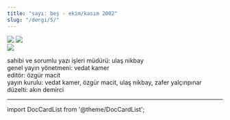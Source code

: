 ```yaml
---
title: "sayı: beş - ekim/kasım 2002"
slug: "/dergi/5/"
---
```


![](/img/5_kapak.jpg)
![](/img/5_kapak_2.jpg)  
![](/img/5_kapak_3.jpg)


sahibi ve sorumlu yazı işleri müdürü: ulaş nikbay  
genel yayın yönetmeni: vedat kamer  
editör: özgür macit  
yayın kurulu: vedat kamer, özgür macit, ulaş nikbay, zafer yalçınpınar  
düzelti: akın demirci  

---
import DocCardList from '@theme/DocCardList';

<DocCardList />
